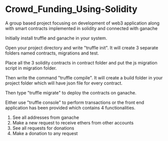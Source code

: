 # Crowd_Funding_Using-Solidity
A group based project focusing on development of web3 application along with smart contracts implemented in solidity and connected with ganache

Initially install truffle and ganache in your system.

Open your project directory and write "truffle init". It will create 3 separate folders named contracts, migrations and test.

Place all the 3 solidity contracts in contract folder and put the js migration script in migration folder.

Then write the command "truffle compile". It will create a build folder in your project folder which will have json file for every contract.

Then type "truffle migrate" to deploy the contracts on ganache.

Either use "truffle console" to perform transactions or the front end application has been provided which contains 4 functionalities.
  1) See all addresses from ganache
  2) Make a new request to receive ethers from other accounts
  3) See all requests for donations
  4) Make a donation to any request
